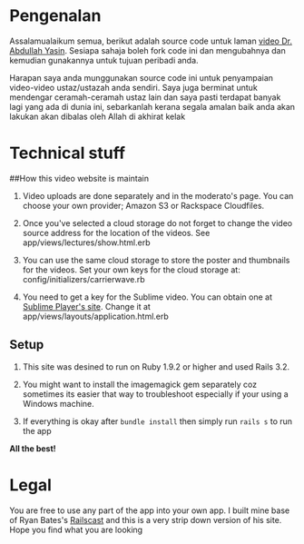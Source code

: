 # Pengenalan

Assalamualaikum semua, berikut adalah source code untuk laman [video Dr. Abdullah Yasin](http://video.abdyasin.com). Sesiapa sahaja boleh fork code ini dan mengubahnya dan kemudian gunakannya untuk tujuan peribadi anda. 

Harapan saya anda munggunakan source code ini untuk penyampaian video-video ustaz/ustazah anda sendiri. Saya juga berminat untuk mendengar ceramah-ceramah ustaz lain dan saya pasti terdapat banyak lagi yang ada di dunia ini, sebarkanlah kerana segala amalan baik anda akan lakukan akan dibalas oleh Allah di akhirat kelak

# Technical stuff
##How this video website is maintain

1. Video uploads are done separately and in the moderato's page. You can choose your own provider; Amazon S3 or Rackspace Cloudfiles. 

2. Once you've selected a cloud storage do not forget to change the video source address for the location of the videos. See app/views/lectures/show.html.erb

3. You can use the same cloud storage to store the poster and thumbnails for the videos. Set your own keys for the cloud storage at: config/initializers/carrierwave.rb 

4. You need to get a key for the Sublime video. You can obtain one at [Sublime Player's site](http://sublimevideo.net). Change it at app/views/layouts/application.html.erb

## Setup

1. This site was desined to run on Ruby 1.9.2 or higher and used Rails 3.2. 

2. You might want to install the imagemagick gem separately coz sometimes its easier that way to troubleshoot especially if your using a Windows machine.

3. If everything is okay after `bundle install` then simply run `rails s` to run the app

**All the best!**

# Legal

You are free to use any part of the app into your own app. I built mine base of Ryan Bates's [Railscast](https://github.com/ryanb/railscasts) and this is a very strip down version of his site. Hope you find what you are looking 